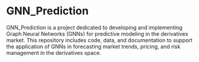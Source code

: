 # GNN_Prediction
GNN_Prediction is a project dedicated to developing and implementing Graph Neural Networks (GNNs) for predictive modeling in the derivatives market. This repository includes code, data, and documentation to support the application of GNNs in forecasting market trends, pricing, and risk management in the derivatives space.
